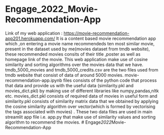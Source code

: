 # Engage_2022_Movie-Recommendation-App
Link of my web application : https://movie-recommendation-app201.herokuapp.com/
It is a content based movie recommendation app which ,on entering a movie name recommendeds ten most similar movie, present in the dataset used by me(movies dataset from tmdb website), these recommended movies consits of their title ,poster as well as homepage link of the movie.
This web application make use of cosine similarity and sorting algorithms over the movies data that we have.
tmdb_5000_movies and tmdb_5000_credits.csv are the two files used from tmdb website that consist of data of around 5000 movies. 
movie-recommendation-app.ipynb files consists of the python code that process that data and provide us with the useful data (similarity.pkl and movies_dict.pkl) by making use of different libraries like numpy,pandas,nltk etc.
movies_dict.pkl consists of required data of movies in useful form and similarity.pkl consists of similarity matrix data that we obtained by applying the cosine similarity algorithm over vector(which is formed by vectorising the tags associated with movies) .
These two data files are used in main streamlit app file i.e. app.py that make use of similarity values and sorting algorithm to recommend the movies.
#   E n g a g e _ 2 0 2 2 _ M o v i e - R e c o m m e n d a t i o n - A p p  
 